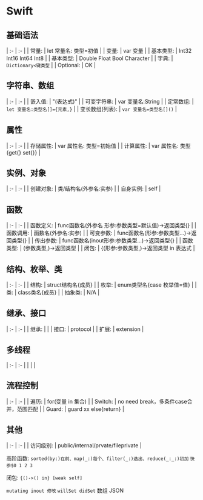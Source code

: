# Swift

## 基础语法
| :- | :- |
| 常量: | let 常量名: 类型=初值 |
| 变量: | var 变量 |
| 基本类型: | Int32 Int16 Int64 Int8 |
| 基本类型: | Double Float Bool Character |
| 字典: | ```Dictionary<键类型``` |
| Optional: | OK |
## 字符串、数组
| :- | :- |
| 嵌入值: | "\(表达式)" |
| 可变字符串: | var 变量名:String |
| 定常数组: | ```let 变量名:类型名[]={元素,}``` |
| 变长数组(列表): | ```var 变量名=类型名[]()``` |
## 属性
| :- | :- |
| 存储属性: | var 属性名: 类型=初始值 |
| 计算属性: | var 属性名: 类型{get{} set{}} |

## 实例、对象
| :- | :- |
| 创建对象: | 类/结构名(外参名:实参) |
| 自身实例: | self |

## 函数
| :- | :- |
| 函数定义: | func函数名(外参名 形参:参数类型=默认值)->返回类型{} |
| 函数调用: | 函数名(外参名:实参) |
| 可变参数: | func函数名(形参:参数类型...)->返回类型{} |
| 传出参数: | func函数名(inout形参:参数类型...)->返回类型{} |
| 函数类型: | (参数类型,)->返回类型 |
| 闭包: | {(形参:参数类型,)->返回类型 in 表达式 |

## 结构、枚举、类
| :- | :- |
| 结构: | struct结构名{成员} |
| 枚举: | enum类型名{case 枚举值=值} |
| 类: | class类名{成员} |
| 抽象类: | N/A |

## 继承、接口
| :- | :- |
| 继承: |  |
| 接口: | protocol |
| 扩展: | extension |
## 多线程
| :- | :- |
|  |  |

## 流程控制
| :- | :- |
| 遍历: | for(变量 in 集合) |
| Switch: | no need break，多条件case合并，范围匹配 |
| Guard: | guard xx else{return} |

## 其他
| :- | :- |
| 访问级别: | public/internal/prvate/fileprivate |


  

 

 


高阶函数: ```sorted(by:)在前、map(_:)每个、filter(_:)选出、reduce(_:_:)初加``` ```快参$0 1 2 3```

闭包: ```{()->() in} [weak self]```

```mutating inout 修改``` ```willSet didSet``` 数组 JSON


